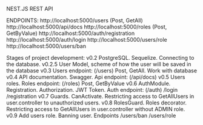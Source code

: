 NEST.JS REST API

ENDPOINTS:
http://localhost:5000/users (Post, GetAll)
http://localhost:5000/api/docs
http://localhost:5000/roles (Post, GetByValue)
http://localhost:5000/auth/registration
http://localhost:5000/auth/login
http://localhost:5000/users/role
http://localhost:5000/users/ban

Stages of project development:
v0.2 PostgreSQL. Sequelize. Connecting to the database.
v0.2.5 User Model, scheme of how the user will be saved in the database
v0.3 Users endpoint: (/users) Post, GetAll. Work with database
v0.4 API documentation. Swagger. Api endpoint: (/api/docs)
v0.5 Users roles. Roles endpoint: (/roles) Post, GetByValue
v0.6 AuthModule. Registration. Authorization. JWT Token. Auth endpoint: (/auth) /login /registration
v0.7 Guards. CanActivate. Restricting access to GetAllUsers in user.controller to unauthorized users.
v0.8 RolesGuard. Roles decorator. Restricting access to GetAllUsers in user.controller without ADMIN role.
v0.9 Add users role. Banning user. Endpoints /users/ban /users/role
